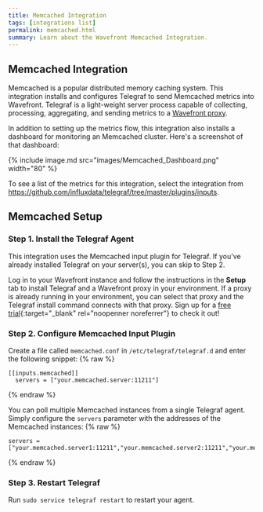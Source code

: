 ```yaml
---
title: Memcached Integration
tags: [integrations list]
permalink: memcached.html
summary: Learn about the Wavefront Memcached Integration.
---
```

## Memcached Integration

Memcached is a popular distributed memory caching system. This integration installs and configures Telegraf to send Memcached metrics into Wavefront. Telegraf is a light-weight server process capable of collecting, processing, aggregating, and sending metrics to a [Wavefront proxy](https://docs.wavefront.com/proxies.html).

In addition to setting up the metrics flow, this integration also installs a dashboard for monitoring an Memcached cluster.  Here's a screenshot of that dashboard:

{% include image.md src="images/Memcached_Dashboard.png" width="80" %}


To see a list of the metrics for this integration, select the integration from <https://github.com/influxdata/telegraf/tree/master/plugins/inputs>.
## Memcached Setup



### Step 1. Install the Telegraf Agent

This integration uses the Memcached input plugin for Telegraf. If you've already installed Telegraf on your server(s), you can skip to Step 2.

Log in to your Wavefront instance and follow the instructions in the **Setup** tab to install Telegraf and a Wavefront proxy in your environment. If a proxy is already running in your environment, you can select that proxy and the Telegraf install command connects with that proxy. Sign up for a [free trial](http://wavefront.com/sign-up/?utm_source=docs.vmware.com&utm_medium=referral&utm_campaign=docs-front-page){:target="_blank" rel="noopenner noreferrer"} to check it out!

### Step 2. Configure Memcached Input Plugin

Create a file called `memcached.conf` in `/etc/telegraf/telegraf.d` and enter the following snippet:
{% raw %}
```
[[inputs.memcached]]
  servers = ["your.memcached.server:11211"]
```
{% endraw %}

You can poll multiple Memcached instances from a single Telegraf agent. Simply configure the `servers` parameter with the addresses of the Memcached instances:
{% raw %}
```
servers = ["your.memcached.server1:11211","your.memcached.server2:11211","your.memcached.server3:11211"]
```
{% endraw %}

### Step 3. Restart Telegraf

Run `sudo service telegraf restart` to restart your agent.


